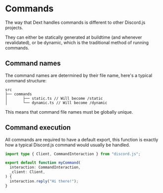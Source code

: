 # Commands

The way that Dext handles commands is different to other Discord.js projects.

They can either be statically generated at buildtime (and whenever revalidated),
or be dynamic, which is the traditional method of running commands.

## Command names

The command names are determined by their file name, here's a typical command
structure:

```plaintext
src
├── commands
│       ├── static.ts // Will become /static
│       └── dynamic.ts // Will become /dynamic
```

This means that command file names must be globally unique.

## Command execution

All commands are required to have a default export, this function is exactly how
a typical Discord.js command would usually be handled.

```ts
import type { Client, CommandInteraction } from "discord.js";

export default function myCommand(
  interaction: CommandInteraction,
  _client: Client,
) {
  interaction.reply("Hi there!");
}
```
